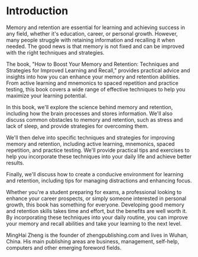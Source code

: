 # Introduction

Memory and retention are essential for learning and achieving success in any field, whether it's education, career, or personal growth. However, many people struggle with retaining information and recalling it when needed. The good news is that memory is not fixed and can be improved with the right techniques and strategies.

The book, "How to Boost Your Memory and Retention: Techniques and Strategies for Improved Learning and Recall," provides practical advice and insights into how you can enhance your memory and retention abilities. From active learning and mnemonics to spaced repetition and practice testing, this book covers a wide range of effective techniques to help you maximize your learning potential.

In this book, we'll explore the science behind memory and retention, including how the brain processes and stores information. We'll also discuss common obstacles to memory and retention, such as stress and lack of sleep, and provide strategies for overcoming them.

We'll then delve into specific techniques and strategies for improving memory and retention, including active learning, mnemonics, spaced repetition, and practice testing. We'll provide practical tips and exercises to help you incorporate these techniques into your daily life and achieve better results.

Finally, we'll discuss how to create a conducive environment for learning and retention, including tips for managing distractions and enhancing focus.

Whether you're a student preparing for exams, a professional looking to enhance your career prospects, or simply someone interested in personal growth, this book has something for everyone. Developing good memory and retention skills takes time and effort, but the benefits are well worth it. By incorporating these techniques into your daily routine, you can improve your memory and recall abilities and take your learning to the next level.

MingHai Zheng is the founder of zhengpublishing.com and lives in Wuhan, China. His main publishing areas are business, management, self-help, computers and other emerging foreword fields.
